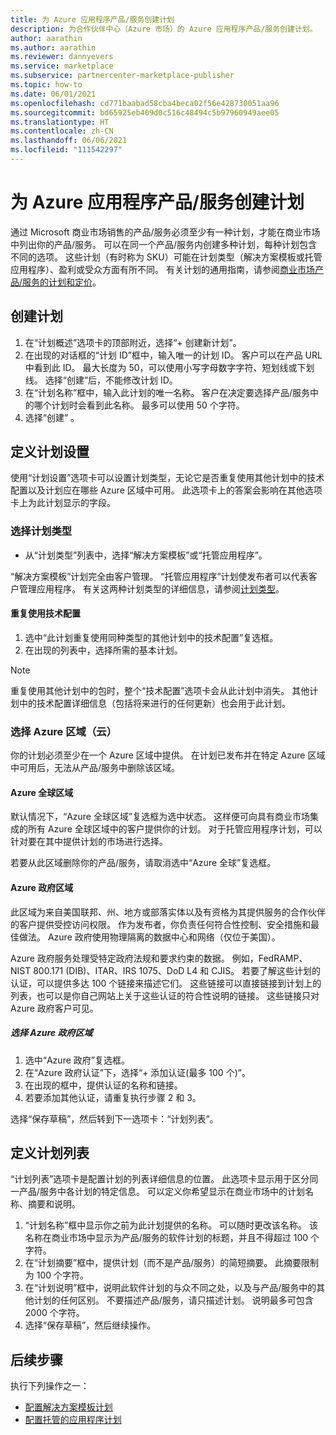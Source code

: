 ```yaml
---
title: 为 Azure 应用程序产品/服务创建计划
description: 为合作伙伴中心（Azure 市场）的 Azure 应用程序产品/服务创建计划。
author: aarathin
ms.author: aarathin
ms.reviewer: dannyevers
ms.service: marketplace
ms.subservice: partnercenter-marketplace-publisher
ms.topic: how-to
ms.date: 06/01/2021
ms.openlocfilehash: cd771baabad58cba4beca02f56e428730051aa96
ms.sourcegitcommit: bd65925eb409d0c516c48494c5b97960949aee05
ms.translationtype: HT
ms.contentlocale: zh-CN
ms.lasthandoff: 06/06/2021
ms.locfileid: "111542297"
---
```

# <a name="create-plans-for-an-azure-application-offer"></a>为 Azure 应用程序产品/服务创建计划

通过 Microsoft 商业市场销售的产品/服务必须至少有一种计划，才能在商业市场中列出你的产品/服务。 可以在同一个产品/服务内创建多种计划，每种计划包含不同的选项。 这些计划（有时称为 SKU）可能在计划类型（解决方案模板或托管应用程序）、盈利或受众方面有所不同。  有关计划的通用指南，请参阅[商业市场产品/服务的计划和定价](plans-pricing.md)。

## <a name="create-a-plan"></a>创建计划

1. 在“计划概述”选项卡的顶部附近，选择“+ 创建新计划”。 
1. 在出现的对话框的“计划 ID”框中，输入唯一的计划 ID。 客户可以在产品 URL 中看到此 ID。 最大长度为 50，可以使用小写字母数字字符、短划线或下划线。 选择“创建”后，不能修改计划 ID。
1. 在“计划名称”框中，输入此计划的唯一名称。 客户在决定要选择产品/服务中的哪个计划时会看到此名称。 最多可以使用 50 个字符。
1. 选择“创建”  。

## <a name="define-the-plan-setup"></a>定义计划设置

使用“计划设置”选项卡可以设置计划类型，无论它是否重复使用其他计划中的技术配置以及计划应在哪些 Azure 区域中可用。 此选项卡上的答案会影响在其他选项卡上为此计划显示的字段。

### <a name="select-the-plan-type"></a>选择计划类型

- 从“计划类型”列表中，选择“解决方案模板”或“托管应用程序”。

“解决方案模板”计划完全由客户管理。 “托管应用程序”计划使发布者可以代表客户管理应用程序。 有关这两种计划类型的详细信息，请参阅[计划类型](plan-azure-application-offer.md#types-of-plans)。

#### <a name="to-re-use-a-technical-configuration"></a>重复使用技术配置

1. 选中“此计划重复使用同种类型的其他计划中的技术配置”复选框。
1. 在出现的列表中，选择所需的基本计划。

> [!NOTE]
> 重复使用其他计划中的包时，整个“技术配置”选项卡会从此计划中消失。 其他计划中的技术配置详细信息（包括将来进行的任何更新）也会用于此计划。

### <a name="select-azure-regions-clouds"></a>选择 Azure 区域（云）

你的计划必须至少在一个 Azure 区域中提供。 在计划已发布并在特定 Azure 区域中可用后，无法从产品/服务中删除该区域。

#### <a name="azure-global-region"></a>Azure 全球区域

默认情况下，“Azure 全球区域”复选框为选中状态。 这样便可向具有商业市场集成的所有 Azure 全球区域中的客户提供你的计划。 对于托管应用程序计划，可以针对要在其中提供计划的市场进行选择。

若要从此区域删除你的产品/服务，请取消选中“Azure 全球”复选框。

#### <a name="azure-government-region"></a>Azure 政府区域

此区域为来自美国联邦、州、地方或部落实体以及有资格为其提供服务的合作伙伴的客户提供受控访问权限。 作为发布者，你负责任何符合性控制、安全措施和最佳做法。 Azure 政府使用物理隔离的数据中心和网络（仅位于美国）。

Azure 政府服务处理受特定政府法规和要求约束的数据。 例如，FedRAMP、NIST 800.171 (DIB)、ITAR、IRS 1075、DoD L4 和 CJIS。 若要了解这些计划的认证，可以提供多达 100 个链接来描述它们。 这些链接可以直接链接到计划上的列表，也可以是你自己网站上关于这些认证的符合性说明的链接。 这些链接只对 Azure 政府客户可见。

##### <a name="to-select-the-azure-government-region"></a>选择 Azure 政府区域

1. 选中“Azure 政府”复选框。
1. 在“Azure 政府认证”下，选择“+ 添加认证(最多 100 个)”。
1. 在出现的框中，提供认证的名称和链接。
1. 若要添加其他认证，请重复执行步骤 2 和 3。

选择“保存草稿”，然后转到下一选项卡：“计划列表”。

## <a name="define-the-plan-listing"></a>定义计划列表

“计划列表”选项卡是配置计划的列表详细信息的位置。 此选项卡显示用于区分同一产品/服务中各计划的特定信息。 可以定义你希望显示在商业市场中的计划名称、摘要和说明。

1. “计划名称”框中显示你之前为此计划提供的名称。 可以随时更改该名称。 该名称在商业市场中显示为产品/服务的软件计划的标题，并且不得超过 100 个字符。
1. 在“计划摘要”框中，提供计划（而不是产品/服务）的简短摘要。 此摘要限制为 100 个字符。
1. 在“计划说明”框中，说明此软件计划的与众不同之处，以及与产品/服务中的其他计划的任何区别。 不要描述产品/服务，请只描述计划。 说明最多可包含 2000 个字符。
1. 选择“保存草稿”，然后继续操作。

## <a name="next-steps"></a>后续步骤

执行下列操作之一：

- [配置解决方案模板计划](azure-app-solution.md)
- [配置托管的应用程序计划](azure-app-managed.md)
